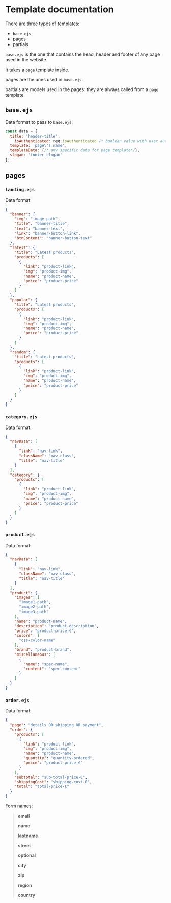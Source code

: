 # Template documentation

There are three types of templates:
- `base.ejs`
- pages
- partials

`base.ejs` is the one that contains the head, header and footer of any page used in the website.

It takes a `page` template inside.

pages are the ones used in `base.ejs`.

partials are models used in the pages: they are always called from a `page` template.

## `base.ejs`

Data format to pass to `base.ejs`:
````js
const data = {
  title: 'header-title',
    isAuthenticated: req.isAuthenticated /* boolean value with user authentication status */,
  template: 'page\'s name',
  templateData: {/* any specific data for page template*/},
  slogan: 'footer-slogan'  
};
````

## pages

### `landing.ejs`

Data format:

````json
{
  "banner": {
    "img": "image-path",
    "title": "banner-title",
    "text": "banner-text",
    "link": "banner-button-link",
    "btnContent": "banner-button-text"
  },
  "latest": {
    "title": "Latest products",
    "products": [
      {
        "link": "product-link",
        "img": "product-img",
        "name": "product-name",
        "price": "product-price"
      }
    ]
  },
  "popular": {
    "title": "Latest products",
    "products": [
      {
        "link": "product-link",
        "img": "product-img",
        "name": "product-name",
        "price": "product-price"
      }
    ]
  },
  "random": {
    "title": "Latest products",
    "products": [
      {
        "link": "product-link",
        "img": "product-img",
        "name": "product-name",
        "price": "product-price"
      }
    ]
  }
}
````

### `category.ejs`

Data format:

````json
{
  "navData": [
    {
      "link": "nav-link",
      "className": "nav-class",
      "title": "nav-title"
    }
  ],
  "category": {
    "products": [
      {
        "link": "product-link",
        "img": "product-img",
        "name": "product-name",
        "price": "product-price"
      }
    ]
  }
}
````

### `product.ejs`

Data format:

````json
{
  "navData": [
    {
      "link": "nav-link",
      "className": "nav-class",
      "title": "nav-title"
    }
  ],
  "product": {
    "images": [
      "image1-path",
      "image2-path",
      "image3-path"
    ],
    "name": "product-name",
    "description": "product-description",
    "price": "product-price-€",
    "colors": [
      "css-color-name"
    ],
    "brand": "product-brand",
    "miscellaneous": [
      {
        "name": "spec-name",
        "content": "spec-content"
      }
    ]
  }
}
````

### `order.ejs`

Data format:

````json
{
  "page": "details OR shipping OR payment",
  "order": {
    "products": [
      {
        "link": "product-link",
        "img": "product-img",
        "name": "product-name",
        "quantity": "quantity-ordered",
        "price": "product-price-€"
      }
    ],
    "subtotal": "sub-total-price-€",
    "shippingCost": "shipping-cost-€",
    "total": "total-price-€"
  }
}
````

Form names:
> **email**
> 
> **name**
> 
> **lastname**
> 
> **street**
> 
> **optional**
> 
> **city**
> 
> **zip**
> 
> **region**
> 
> **country**
> 